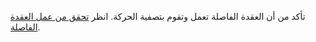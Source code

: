 تأكد من أن العقدة الفاصلة تعمل وتقوم بتصفية الحركة. انظر [تحقق من عمل العقدة الفاصلة](installation-check-operation-en.md).